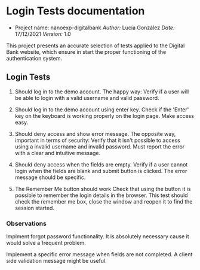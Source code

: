  # Login Tests documentation 

* Project name:  nanoexp-digitalbank
*Author:* Lucía González
*Date:* 17/12/2021
*Version:* 1.0


This project presents an accurate selection of tests applied to the Digital Bank website, which ensure in start the proper functioning of the authentication system.


 ## Login Tests


1. Should log in to the demo account.
The happy way: Verify if a user will be able to login with a valid username and valid password.

2. Should log in to the demo account using enter key.
Check if the 'Enter' key on the keyboard is working properly on the login page. Make access easy.

3. Should deny access and show error message.
The opposite way, important in terms of security: Verify that it isn't possible to access using a invalid username and invalid password. Must report the error with a clear and intuitive message.

4. Should deny access when the fields are empty.
Verify if a user cannot login when the fields are blank and submit button is clicked. The error message should be specific.

5. The Remember Me button should work
Check that using the button it is possible to remember the login details in the browser.
This test should check the remember me box, close the window and reopen it to find the session started.


 ### Observations

Implment forgot password functionality. It is absolutely necessary cause it would solve a frequent problem.

Implement a specific error message when fields are not completed. A client side validation message might be useful.
